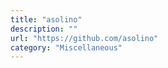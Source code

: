 ```yaml
---
title: "asolino"
description: ""
url: "https://github.com/asolino"
category: "Miscellaneous"
---
```

